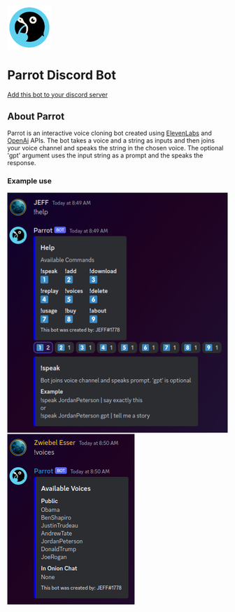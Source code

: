 <img src="parrot_5_round.png" width="100"></img>

# Parrot Discord Bot

[Add this bot to your discord server](https://discord.com/api/oauth2/authorize?client_id=1095014597871804510&permissions=3196992&scope=bot)


## About Parrot

Parrot is an interactive voice cloning bot created using [ElevenLabs](https://beta.elevenlabs.io/) and [OpenAi](https://platform.openai.com/) APIs.
The bot takes a voice and a string as inputs and then joins your voice channel and speaks the string in the chosen voice. The optional 'gpt' argument uses the input string as a prompt and the speaks the response.

### Example use

<img src="sc_1.png">
<img src="sc_2.png">